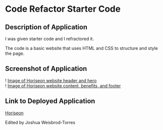# Code Refactor Starter Code

## Description of Application

I was given starter code and I refractored it.

The code is a basic website that uses HTML and CSS to structure and style the page.  

## Screenshot of Application

! [Image of Horiseon website header and hero](/horiseon-header-hero.png)  
! [Image of Horiseon website content, benefits, and footer](/horiseon-content-aside-footer.png)

## Link to Deployed Application

[Horiseon](https://joshuaweisbrodtorres.github.io/01-horiseon-project/)

Edited by Joshua Weisbrod-Torres